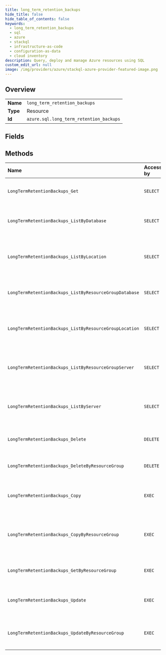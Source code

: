 ```yaml
---
title: long_term_retention_backups
hide_title: false
hide_table_of_contents: false
keywords:
  - long_term_retention_backups
  - sql
  - azure    
  - stackql
  - infrastructure-as-code
  - configuration-as-data
  - cloud inventory
description: Query, deploy and manage Azure resources using SQL
custom_edit_url: null
image: /img/providers/azure/stackql-azure-provider-featured-image.png
---
```

  
    

## Overview
<table><tbody>
<tr><td><b>Name</b></td><td><code>long_term_retention_backups</code></td></tr>
<tr><td><b>Type</b></td><td>Resource</td></tr>
<tr><td><b>Id</b></td><td><code>azure.sql.long_term_retention_backups</code></td></tr>
</tbody></table>

## Fields
## Methods
| Name | Accessible by | Required Params | Description |
|:-----|:--------------|:----------------|:------------|
| `LongTermRetentionBackups_Get` | `SELECT` | `backupName, locationName, longTermRetentionDatabaseName, longTermRetentionServerName, subscriptionId` | Gets a long term retention backup. |
| `LongTermRetentionBackups_ListByDatabase` | `SELECT` | `locationName, longTermRetentionDatabaseName, longTermRetentionServerName, subscriptionId` | Lists all long term retention backups for a database. |
| `LongTermRetentionBackups_ListByLocation` | `SELECT` | `locationName, subscriptionId` | Lists the long term retention backups for a given location. |
| `LongTermRetentionBackups_ListByResourceGroupDatabase` | `SELECT` | `locationName, longTermRetentionDatabaseName, longTermRetentionServerName, resourceGroupName, subscriptionId` | Lists all long term retention backups for a database. |
| `LongTermRetentionBackups_ListByResourceGroupLocation` | `SELECT` | `locationName, resourceGroupName, subscriptionId` | Lists the long term retention backups for a given location. |
| `LongTermRetentionBackups_ListByResourceGroupServer` | `SELECT` | `locationName, longTermRetentionServerName, resourceGroupName, subscriptionId` | Lists the long term retention backups for a given server. |
| `LongTermRetentionBackups_ListByServer` | `SELECT` | `locationName, longTermRetentionServerName, subscriptionId` | Lists the long term retention backups for a given server. |
| `LongTermRetentionBackups_Delete` | `DELETE` | `backupName, locationName, longTermRetentionDatabaseName, longTermRetentionServerName, subscriptionId` | Deletes a long term retention backup. |
| `LongTermRetentionBackups_DeleteByResourceGroup` | `DELETE` | `backupName, locationName, longTermRetentionDatabaseName, longTermRetentionServerName, resourceGroupName, subscriptionId` | Deletes a long term retention backup. |
| `LongTermRetentionBackups_Copy` | `EXEC` | `backupName, locationName, longTermRetentionDatabaseName, longTermRetentionServerName, subscriptionId` | Copy an existing long term retention backup. |
| `LongTermRetentionBackups_CopyByResourceGroup` | `EXEC` | `backupName, locationName, longTermRetentionDatabaseName, longTermRetentionServerName, resourceGroupName, subscriptionId` | Copy an existing long term retention backup to a different server. |
| `LongTermRetentionBackups_GetByResourceGroup` | `EXEC` | `backupName, locationName, longTermRetentionDatabaseName, longTermRetentionServerName, resourceGroupName, subscriptionId` | Gets a long term retention backup. |
| `LongTermRetentionBackups_Update` | `EXEC` | `backupName, locationName, longTermRetentionDatabaseName, longTermRetentionServerName, subscriptionId` | Updates an existing long term retention backup. |
| `LongTermRetentionBackups_UpdateByResourceGroup` | `EXEC` | `backupName, locationName, longTermRetentionDatabaseName, longTermRetentionServerName, resourceGroupName, subscriptionId` | Updates an existing long term retention backup. |
